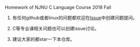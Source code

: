 Homework of NJNU C Language Course 2018 Fall

1. 有任何github或者linux的问题都欢迎在[Issue]( https://github.com/njnucsta/C2018FALL/issues)中创建问题提问。

2. C等专业课相关问题也可以创建issue讨论。

3. 建议大家的都star一下本仓库。
